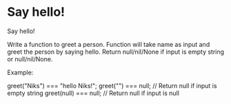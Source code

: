 # Say hello!

Say hello!

Write a function to greet a person. Function will take name as input and greet the person by saying hello. Return null/nil/None if input is empty string or null/nil/None.

Example:

greet("Niks") === "hello Niks!";
greet("") === null; // Return null if input is empty string
greet(null) === null; // Return null if input is null